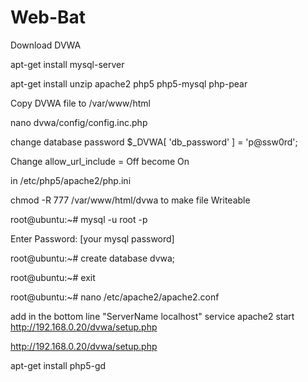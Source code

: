# Web-Bat

Download DVWA

apt-get install mysql-server

apt-get install unzip apache2 php5 php5-mysql php-pear

Copy DVWA file to /var/www/html

nano dvwa/config/config.inc.php

change database password $_DVWA[ 'db_password' ] = 'p@ssw0rd';

Change allow_url_include = Off become On

in /etc/php5/apache2/php.ini

chmod -R 777 /var/www/html/dvwa to make file Writeable

root@ubuntu:~# mysql -u root -p

Enter Password: [your mysql password]

root@ubuntu:~# create database dvwa;

root@ubuntu:~# exit

root@ubuntu:~# nano /etc/apache2/apache2.conf

add in the bottom line "ServerName localhost"
service apache2 start
http://192.168.0.20/dvwa/setup.php

http://192.168.0.20/dvwa/setup.php

apt-get install php5-gd
